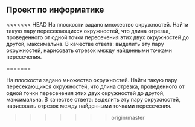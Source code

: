 ## Проект по информатике 
<<<<<<< HEAD
На плоскости задано множество окружностей. Найти такую пару пересекающихся окружностей, что длина отрезка, проведенного от одной точки пересечения этих двух окружностей до другой, максимальна. В качестве ответа: выделить эту пару окружностей, нарисовать отрезок между найденными точками пересечения.
 
=======

На плоскости задано множество окружностей. Найти такую пару пересекающихся
окружностей, что длина отрезка, проведенного от одной точки пересечения этих двух
окружностей до другой, максимальна.
В качестве ответа:
выделить эту пару окружностей,
нарисовать отрезок между найденными точками пересечения.
 
>>>>>>> origin/master
